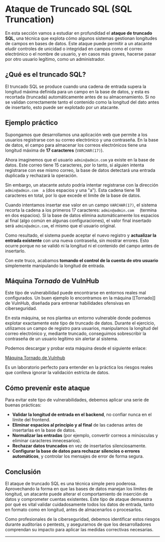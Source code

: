# Ataque de Truncado SQL (SQL Truncation)

En esta sección vamos a estudiar en profundidad el **ataque de truncado SQL**, una técnica que explota cómo algunos sistemas gestionan longitudes de campos en bases de datos. Este ataque puede permitir a un atacante eludir controles de unicidad o integridad en campos como el correo electrónico o el nombre de usuario, y en casos más graves, hacerse pasar por otro usuario legítimo, como un administrador.

## ¿Qué es el truncado SQL?

El truncado SQL se produce cuando una cadena de entrada supera la longitud máxima definida para un campo en la base de datos, y esta es recortada (truncada) automáticamente antes de su almacenamiento. Si no se validan correctamente tanto el contenido como la longitud del dato antes de insertarlo, esto puede ser explotado por un atacante.

## Ejemplo práctico

Supongamos que desarrollamos una aplicación web que permite a los usuarios registrarse con su correo electrónico y una contraseña. En la base de datos, el campo para almacenar los correos electrónicos tiene una longitud máxima de **17 caracteres** (`VARCHAR(17)`).

Ahora imaginemos que el usuario `admin@admin.com` ya existe en la base de datos. Este correo tiene 15 caracteres, por lo tanto, si alguien intenta registrarse con ese mismo correo, la base de datos detectará una entrada duplicada y rechazará la operación.

Sin embargo, un atacante astuto podría intentar registrarse con la dirección `admin@admin.com  a` (dos espacios y una "a"). Esta cadena tiene 18 caracteres en total, por lo que excede el límite de la base de datos.

Cuando intentamos insertar ese valor en un campo `VARCHAR(17)`, el sistema recorta la cadena a los primeros 17 caracteres: `admin@admin.com  ` (termina en dos espacios). Si la base de datos elimina automáticamente los espacios al final (algo común en algunas configuraciones), el valor final insertado será `admin@admin.com`, el mismo que el usuario original.

Como resultado, el sistema puede aceptar el nuevo registro y **actualizar la entrada existente** con una nueva contraseña, sin mostrar errores. Esto ocurre porque no se validó ni la longitud ni el contenido del campo antes de insertarlo.

Con este truco, acabamos **tomando el control de la cuenta de otro usuario** simplemente manipulando la longitud de entrada.

## Máquina *Tornado* de VulnHub

Este tipo de vulnerabilidad puede encontrarse en entornos reales mal configurados. Un buen ejemplo lo encontramos en la máquina [[Tornado]] de VulnHub, diseñada para entrenar habilidades ofensivas en ciberseguridad.

En esta máquina, se nos plantea un entorno vulnerable donde podemos explotar exactamente este tipo de truncado de datos. Durante el ejercicio, utilizamos un campo de registro para usuarios, manipulamos la longitud del correo electrónico y, mediante truncado, conseguimos sobrescribir la contraseña de un usuario legítimo sin alertar al sistema.

Podemos descargar y probar esta máquina desde el siguiente enlace:

[Máquina Tornado de Vulnhub](https://www.vulnhub.com/entry/ia-tornado,639/)

Es un laboratorio perfecto para entender en la práctica los riesgos reales que conlleva ignorar la validación estricta de datos.

## Cómo prevenir este ataque

Para evitar este tipo de vulnerabilidades, debemos aplicar una serie de buenas prácticas:

- **Validar la longitud de entrada en el backend**, no confiar nunca en el límite del frontend.
- **Eliminar espacios al principio y al final** de las cadenas antes de insertarlas en la base de datos.
- **Normalizar las entradas** (por ejemplo, convertir correos a minúsculas y eliminar caracteres innecesarios).
- **Rechazar datos truncados** en vez de insertarlos silenciosamente.
- **Configurar la base de datos para rechazar silencios o errores automáticos**, y controlar los mensajes de error de forma segura.

## Conclusión

El ataque de truncado SQL es una técnica simple pero poderosa. Aprovechando la forma en que las bases de datos manejan los límites de longitud, un atacante puede alterar el comportamiento de inserción de datos y comprometer cuentas existentes. Este tipo de ataque demuestra por qué es vital validar cuidadosamente todos los datos de entrada, tanto en formato como en longitud, antes de almacenarlos o procesarlos.

Como profesionales de la ciberseguridad, debemos identificar estos riesgos durante auditorías o pentests, y asegurarnos de que los desarrolladores comprendan su impacto para aplicar las medidas correctivas necesarias.

---

